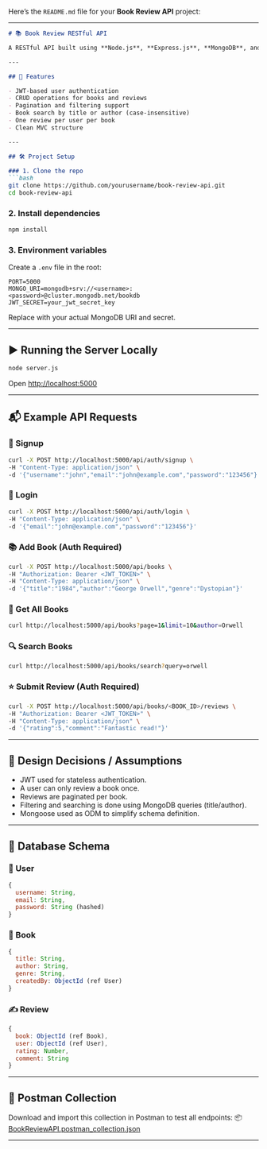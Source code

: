 Here’s the `README.md` file for your **Book Review API** project:

---

````markdown
# 📚 Book Review RESTful API

A RESTful API built using **Node.js**, **Express.js**, **MongoDB**, and **JWT** for managing users, books, and reviews.

---

## 🚀 Features

- JWT-based user authentication
- CRUD operations for books and reviews
- Pagination and filtering support
- Book search by title or author (case-insensitive)
- One review per user per book
- Clean MVC structure

---

## 🛠 Project Setup

### 1. Clone the repo
```bash
git clone https://github.com/yourusername/book-review-api.git
cd book-review-api
````

### 2. Install dependencies

```bash
npm install
```

### 3. Environment variables

Create a `.env` file in the root:

```env
PORT=5000
MONGO_URI=mongodb+srv://<username>:<password>@cluster.mongodb.net/bookdb
JWT_SECRET=your_jwt_secret_key
```

Replace with your actual MongoDB URI and secret.

---

## ▶️ Running the Server Locally

```bash
node server.js
```

Open [http://localhost:5000](http://localhost:5000)

---

## 📬 Example API Requests

### 🔐 Signup

```bash
curl -X POST http://localhost:5000/api/auth/signup \
-H "Content-Type: application/json" \
-d '{"username":"john","email":"john@example.com","password":"123456"}'
```

### 🔐 Login

```bash
curl -X POST http://localhost:5000/api/auth/login \
-H "Content-Type: application/json" \
-d '{"email":"john@example.com","password":"123456"}'
```

### 📚 Add Book (Auth Required)

```bash
curl -X POST http://localhost:5000/api/books \
-H "Authorization: Bearer <JWT_TOKEN>" \
-H "Content-Type: application/json" \
-d '{"title":"1984","author":"George Orwell","genre":"Dystopian"}'
```

### 📖 Get All Books

```bash
curl http://localhost:5000/api/books?page=1&limit=10&author=Orwell
```

### 🔍 Search Books

```bash
curl http://localhost:5000/api/books/search?query=orwell
```

### ⭐ Submit Review (Auth Required)

```bash
curl -X POST http://localhost:5000/api/books/<BOOK_ID>/reviews \
-H "Authorization: Bearer <JWT_TOKEN>" \
-H "Content-Type: application/json" \
-d '{"rating":5,"comment":"Fantastic read!"}'
```

---

## 🧠 Design Decisions / Assumptions

* JWT used for stateless authentication.
* A user can only review a book once.
* Reviews are paginated per book.
* Filtering and searching is done using MongoDB queries (title/author).
* Mongoose used as ODM to simplify schema definition.

---

## 🧾 Database Schema

### 🧍 User

```js
{
  username: String,
  email: String,
  password: String (hashed)
}
```

### 📖 Book

```js
{
  title: String,
  author: String,
  genre: String,
  createdBy: ObjectId (ref User)
}
```

### ✍️ Review

```js
{
  book: ObjectId (ref Book),
  user: ObjectId (ref User),
  rating: Number,
  comment: String
}
```

---

## 📮 Postman Collection

Download and import this collection in Postman to test all endpoints:
📦 [BookReviewAPI.postman\_collection.json](./BookReviewAPI.postman_collection.json)


---

```
